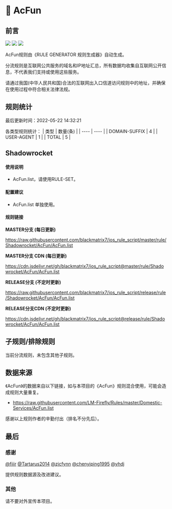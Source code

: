 # 🧸 AcFun

## 前言

![](https://shields.io/badge/-移除重复规则-ff69b4) ![](https://shields.io/badge/-DOMAIN与DOMAIN--SUFFIX合并-green) ![](https://shields.io/badge/-IP--CIDR(6)合并-blueviolet) 

AcFun规则由《RULE GENERATOR 规则生成器》自动生成。

分流规则是互联网公共服务的域名和IP地址汇总，所有数据均收集自互联网公开信息，不代表我们支持或使用这些服务。

请通过我国(中华人民共和国)合法的互联网出入口信道访问规则中的地址，并确保在使用过程中符合相关法律法规。

## 规则统计

最后更新时间：2022-05-22 14:32:21

各类型规则统计：
| 类型 | 数量(条)  | 
| ---- | ----  |
| DOMAIN-SUFFIX | 4  | 
| USER-AGENT | 1  | 
| TOTAL | 5  | 


## Shadowrocket 

#### 使用说明
- AcFun.list，请使用RULE-SET。

#### 配置建议
- AcFun.list 单独使用。

#### 规则链接
**MASTER分支 (每日更新)**

https://raw.githubusercontent.com/blackmatrix7/ios_rule_script/master/rule/Shadowrocket/AcFun/AcFun.list

**MASTER分支 CDN (每日更新)**

https://cdn.jsdelivr.net/gh/blackmatrix7/ios_rule_script@master/rule/Shadowrocket/AcFun/AcFun.list

**RELEASE分支 (不定时更新)**

https://raw.githubusercontent.com/blackmatrix7/ios_rule_script/release/rule/Shadowrocket/AcFun/AcFun.list

**RELEASE分支CDN (不定时更新)**

https://cdn.jsdelivr.net/gh/blackmatrix7/ios_rule_script@release/rule/Shadowrocket/AcFun/AcFun.list

## 子规则/排除规则


当前分流规则，未包含其他子规则。

## 数据来源

《AcFun》的数据来自以下链接，如与本项目的《AcFun》规则混合使用，可能会造成规则大量重复。

- https://raw.githubusercontent.com/LM-Firefly/Rules/master/Domestic-Services/AcFun.list


感谢以上规则作者的辛勤付出（排名不分先后）。

## 最后

### 感谢

[@fiiir](https://github.com/fiiir) [@Tartarus2014](https://github.com/Tartarus2014) [@zjcfynn](https://github.com/zjcfynn) [@chenyiping1995](https://github.com/chenyiping1995) [@vhdj](https://github.com/vhdj)

提供规则数据源及改进建议。

### 其他

请不要对外宣传本项目。